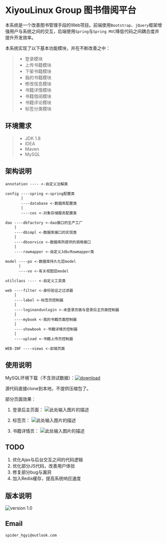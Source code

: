 # XiyouLinux Group 图书借阅平台

本系统是一个改善图书管理手段的Web项目。前端使用`Bootstrap`、`jQuery`框架增强用户与系统之间的交互，后端使用`Spring`与`Spring MVC`降低代码之间耦合度并提升开发效率。

本系统实现了以下基本功能模块，并在不断改善之中：

> - 登录模块
> - 上传书籍模块
> - 下架书籍模块
> - 我的书籍模块
> - 修改信息模块
> - 书籍详情模块
> - 书籍借阅模块
> - 书籍评论模块
> - 标签分类模块

## 环境需求
>- JDK 1.8
>- IDEA
>- Maven
>- MySQL

## 架构说明
```
annotation ---- <-自定义注解类

config ----spring <-spring配置类
       |
       ----database <-数据库配置类
       |
       ----cos <-对象存储服务配置类

dao ----dbfactory <-dao接口的生产工厂
    |
    ----dbimpl <-数据库接口的实现类
    |
    ----dbservice <-数据库所提供的调用接口
    |
    ----rowmapper <-自定义JdbcRowmapper类

model ----po <-数据库持久化层model
      |
      ----vo <-有关视图层model
      
utilclass ---- <-自定义工具类
      
web ----filter <-身份验证之过滤器
    |
    ----label <-标签页控制器
    |
    ----loginandunlogin <-未登录页面与登录后主页面控制器
    |
    ----mybook <-我的书籍页面控制器
    |
    ----showbook <-书籍详情页控制器
    |
    ----upload <-书籍上传页控制器
    
WEB-INF ----views <-前端页面
```

## 使用说明
MySQL环境下载（不含测试数据）：[![download][1]][2]

源代码直接clone到本地，不提供压缩包了。

部分页面效果：

1. 登录后主页面：
![此处输入图片的描述][3]

2. 标签页：
![此处输入图片的描述][4]

3. 书籍详情页：
![此处输入图片的描述][5]

## TODO
 1. 优化Ajax与后台交互之间的代码逻辑
 2. 优化部分JS代码，改善用户体验
 3. 修复部分bug与漏洞
 4. 加入Redis缓存，提高系统响应速度

## 版本说明
![version 1.0][6]

## Email
```
spider_hgyi@outlook.com
```


  [1]: https://img.shields.io/badge/download-MySQL-brightgreen.svg
  [2]: https://1drv.ms/u/s!Alo1-VlEZGPPdu7oO4YMYTapC3g
  [3]: http://i4.bvimg.com/633787/52421f9a695286db.png
  [4]: http://i2.bvimg.com/633787/efe6964f5e49eacd.png
  [5]: http://i4.bvimg.com/633787/a9ee547d0552954f.png
  [6]: https://img.shields.io/badge/version-1.0-blue.svg
